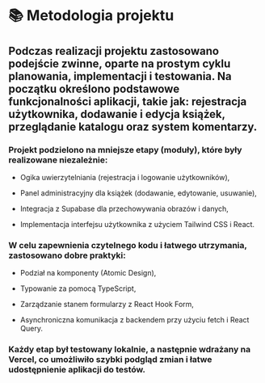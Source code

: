 # 📚 Metodologia projektu
## Podczas realizacji projektu zastosowano podejście zwinne, oparte na prostym cyklu planowania, implementacji i testowania. Na początku określono podstawowe funkcjonalności aplikacji, takie jak: rejestracja użytkownika, dodawanie i edycja książek, przeglądanie katalogu oraz system komentarzy.

### Projekt podzielono na mniejsze etapy (moduły), które były realizowane niezależnie:

* Ogika uwierzytelniania (rejestracja i logowanie użytkowników),

* Panel administracyjny dla książek (dodawanie, edytowanie, usuwanie),

* Integracja z Supabase dla przechowywania obrazów i danych,

* Implementacja interfejsu użytkownika z użyciem Tailwind CSS i React.

### W celu zapewnienia czytelnego kodu i łatwego utrzymania, zastosowano dobre praktyki:

* Podział na komponenty (Atomic Design),

* Typowanie za pomocą TypeScript,

* Zarządzanie stanem formularzy z React Hook Form,

* Asynchroniczna komunikacja z backendem przy użyciu fetch i React Query.

### Każdy etap był testowany lokalnie, a następnie wdrażany na Vercel, co umożliwiło szybki podgląd zmian i łatwe udostępnienie aplikacji do testów.
